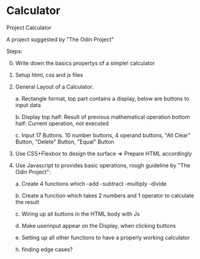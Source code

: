 # Calculator
Project Calculator

A project suggested by "The Odin Project"

Steps:

0. Write down the basics propertys of a simple! calculator

1. Setup html, css and js files

2. General Layout of a Calculator:

    a. Rectangle format, top part contains a display, below are buttons to input data

    b. Display
         top half: Result of previous mathematical operation
         bottom half: Current operation, not executed

    c. Input
         17 Buttons.
         10 number buttons, 4 operand buttons, "All Clear" Button, "Delete" Button, "Equal" Button

3. Use CSS+Flexbox to design the surface => Prepare HTML accordingly

4. Use Javascript to provides basic operations, rough guideline by "The Odin Project":

    a. Create 4 functions which -add -subtract -multiply -divide

    b. Create a function which takes 2 numbers and 1 operator to calculate the result

    c. Wiring up all buttons in the HTML body with Js

    d. Make userinput appear on the Display, when clicking buttons

    e. Setting up all other functions to have a properly working calculator

    h. finding edge cases?





    
